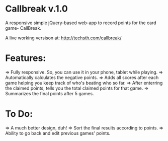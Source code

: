 Callbreak v.1.0
===============

A responsive simple jQuery-based web-app to record points for the card game- CallBreak.

A live working versison at: http://techsth.com/callbreak/

Features:
=========
=> Fully responsive. So, you can use it in your phone, tablet while playing.
=> Automatically calculates the negative points.
=> Adds all scores after each game helping you keep track of who's beating who so far.
=> After enterring the claimed points, tells you the total claimed points for that game.
=> Summarizes the final points after 5 games.

To Do:
======
=> A much better design, duh!
=> Sort the final results according to points.
=> Ability to go back and edit previous games' points.
